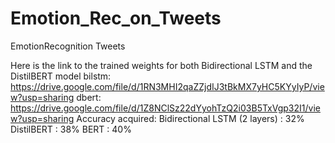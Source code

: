 # Emotion_Rec_on_Tweets
EmotionRecognition Tweets

Here is the link to the trained weights for both Bidirectional LSTM and the DistilBERT model
bilstm: https://drive.google.com/file/d/1RN3MHI2qaZZjdIJ3tBkMX7yHC5KYyIyP/view?usp=sharing
dbert: https://drive.google.com/file/d/1Z8NClSz22dYyohTzQ2i03B5TxVgp32I1/view?usp=sharing
Accuracy acquired: 
Bidirectional LSTM (2 layers) : 32%
DistilBERT : 38%
BERT : 40%
